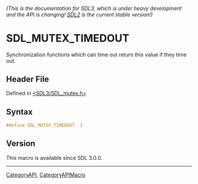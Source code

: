 ###### (This is the documentation for SDL3, which is under heavy development and the API is changing! [SDL2](https://wiki.libsdl.org/SDL2/) is the current stable version!)
# SDL_MUTEX_TIMEDOUT

Synchronization functions which can time out return this value if they time out.

## Header File

Defined in [<SDL3/SDL_mutex.h>](https://github.com/libsdl-org/SDL/blob/main/include/SDL3/SDL_mutex.h)

## Syntax

```c
#define SDL_MUTEX_TIMEDOUT  1
```

## Version

This macro is available since SDL 3.0.0.

----
[CategoryAPI](CategoryAPI), [CategoryAPIMacro](CategoryAPIMacro)

